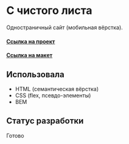 # С чистого листа

Одностраничный сайт (мобильная вёрстка).

#### [Ссылка на проект](https://irinaais.github.io/s-chistogo-lista/)
#### [Ссылка на макет](https://www.figma.com/file/vYJfYCZUddsUQUCYUktcID/%231-%D0%A1-%D1%87%D0%B8%D1%81%D1%82%D0%BE%D0%B3%D0%BE-%D0%BB%D0%B8%D1%81%D1%82%D0%B0/duplicate)

## Использовала

* HTML (семантическая вёрстка)
* CSS (flex, псевдо-элементы)
* BEM

## Статус разработки

Готово
